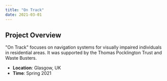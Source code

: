```yaml
---
title: "On Track"
date: 2021-03-01
---
```


## Project Overview

"On Track" focuses on navigation systems for visually impaired individuals in residential areas. It was supported by the Thomas Pocklington Trust and Waste Busters.

- **Location**: Glasgow, UK
- **Time**: Spring 2021
